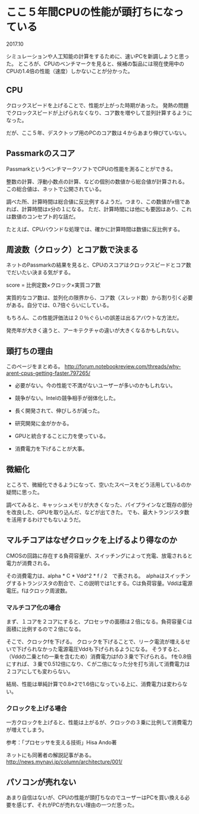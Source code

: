 # ここ５年間CPUの性能が頭打ちになっている
2017.10

シミュレーションや人工知能の計算をするために、速いPCを新調しようと思った。
ところが、CPUのベンチマークを見ると、候補の製品には現在使用中のCPUの1.4倍の性能（速度）しかないことが分かった。

## CPU

クロックスピードを上げることで、性能が上がった時期があった。
発熱の問題でクロックスピードが上げられなくなり、コア数を増やして並列計算するようになった。

だが、ここ５年、デスクトップ用のPCのコア数は４からあまり伸びていない。

## Passmarkのスコア

PassmarkというベンチマークソフトでCPUの性能を測ることができる。

整数の計算、浮動小数点の計算、などの個別の数値から総合値が計算される。
この総合値は、ネットで公開されている。

調べた所、計算時間は総合値に反比例するようだ。つまり、この数値がx倍であれば、計算時間はx分の１になる。
ただ、計算時間には他にも要因はあり、これは数値のコンセプト的な話だ。

たとえば、CPUバウンドな処理では、確かに計算時間は数値に反比例する。


## 周波数（クロック）とコア数で決まる

ネットのPassmarkの結果を見ると、CPUのスコアはクロックスピードとコア数でだいたい決まる気がする。

score = 比例定数×クロック×実質コア数

実質的なコア数は、並列化の限界から、コア数（スレッド数）から割り引く必要がある。自分では、0.7倍ぐらいにしている。

もちろん、この性能評価法は２０％ぐらいの誤差は出るアバウトな方法だ。

発売年が大きく違うと、アーキテクチャの違いが大きくなるかもしれない。

## 頭打ちの理由

このページをまとめる。
http://forum.notebookreview.com/threads/why-arent-cpus-getting-faster.797265/

- 必要がない。今の性能で不満がないユーザーが多いのかもしれない。

- 競争がない。Intelの競争相手が弱体化した。

- 長く開発されて、伸びしろが減った。

- 研究開発に金がかかる。

- GPUと統合することに力を使っている。

- 消費電力を下げることが大事。

## 微細化

ところで、微細化できるようになって、空いたスペースをどう活用しているのか疑問に思った。

調べてみると、キャッシュメモリが大きくなった、パイプラインなど既存の部分を改良した、GPUを取り込んだ、などが出てきた。
でも、最大トランジスタ数を活用するわけでもないようだ。

## マルチコアはなぜクロックを上げるより得なのか

CMOSの回路に存在する負荷容量が、スイッチングによって充電、放電されると電力が消費される。

その消費電力は、alpha * C * Vdd^2 * f / 2　で表される。　alphaはスイッチングするトランジスタの割合で、この説明では1とする。Cは負荷容量。Vddは電源電圧。fはクロック周波数。

### マルチコア化の場合

まず、１コアを２コアにすると、プロセッサの面積は２倍になる。負荷容量Ｃは面積に比例するので２倍になる。

そこで、クロックfを下げる。
クロックを下げることで、リーク電流が増えるせいで下げられなかった電源電圧Vddも下げられるようになる。
そうすると、（Vddの二乗とfの一乗を含むため）消費電力はfの３乗で下げられる。
fを0.8倍にすれば、３乗で0.512倍になり、Ｃが二倍になった分を打ち消して消費電力は２コアにしても変わらない。

結局、性能は単純計算で0.8×2で1.6倍になっている上に、消費電力は変わらない。

### クロックを上げる場合

一方クロックを上げると、性能は上がるが、クロックの３乗に比例して消費電力が増えてしまう。

参考：「プロセッサを支える技術」Hisa Ando著

ネットにも同著者の解説記事がある。
http://news.mynavi.jp/column/architecture/001/

## パソコンが売れない

あまり自信はないが、CPUの性能が頭打ちなのでユーザーはPCを買い換える必要を感じず、それがPCが売れない理由の一つだ思った。
